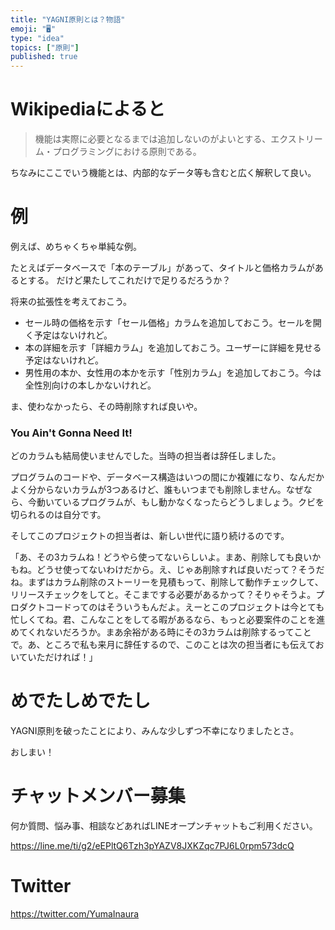 ```yaml
---
title: "YAGNI原則とは？物語"
emoji: "🖥"
type: "idea"
topics: ["原則"]
published: true
---
```


# Wikipediaによると

>機能は実際に必要となるまでは追加しないのがよいとする、エクストリーム・プログラミングにおける原則である。

ちなみにここでいう機能とは、内部的なデータ等も含むと広く解釈して良い。

# 例

例えば、めちゃくちゃ単純な例。

たとえばデータベースで「本のテーブル」があって、タイトルと価格カラムがあるとする。
だけど果たしてこれだけで足りるだろうか？

将来の拡張性を考えておこう。

- セール時の価格を示す「セール価格」カラムを追加しておこう。セールを開く予定はないけれど。
- 本の詳細を示す「詳細カラム」を追加しておこう。ユーザーに詳細を見せる予定はないけれど。
- 男性用の本か、女性用の本かを示す「性別カラム」を追加しておこう。今は全性別向けの本しかないけれど。

ま、使わなかったら、その時削除すれば良いや。

### You Ain't Gonna Need It!

どのカラムも結局使いませんでした。当時の担当者は辞任しました。

プログラムのコードや、データベース構造はいつの間にか複雑になり、なんだかよく分からないカラムが3つあるけど、誰もいつまでも削除しません。なぜなら、今動いているプログラムが、もし動かなくなったらどうしましょう。クビを切られるのは自分です。

そしてこのプロジェクトの担当者は、新しい世代に語り続けるのです。

「あ、その3カラムね！どうやら使ってないらしいよ。まあ、削除しても良いかもね。どうせ使ってないわけだから。え、じゃあ削除すれば良いだって？そうだね。まずはカラム削除のストーリーを見積もって、削除して動作チェックして、リリースチェックをしてと。そこまでする必要があるかって？そりゃそうよ。プロダクトコードってのはそういうもんだよ。えーとこのプロジェクトは今とても忙しくてね。君、こんなことをしてる暇があるなら、もっと必要案件のことを進めてくれないだろうか。まあ余裕がある時にその3カラムは削除するってことで。あ、ところで私も来月に辞任するので、このことは次の担当者にも伝えておいていただければ！」


# めでたしめでたし

YAGNI原則を破ったことにより、みんな少しずつ不幸になりましたとさ。

おしまい！




<!-- Update From Qiita API -->

# チャットメンバー募集


何か質問、悩み事、相談などあればLINEオープンチャットもご利用ください。

https://line.me/ti/g2/eEPltQ6Tzh3pYAZV8JXKZqc7PJ6L0rpm573dcQ





# Twitter


https://twitter.com/YumaInaura


<!-- Update From Qiita API -->


